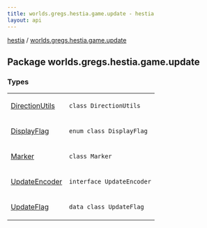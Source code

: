 ```yaml
---
title: worlds.gregs.hestia.game.update - hestia
layout: api
---
```


<div class='api-docs-breadcrumbs'><a href="../index.html">hestia</a> / <a href="./index.html">worlds.gregs.hestia.game.update</a></div>

## Package worlds.gregs.hestia.game.update

### Types

<table class="api-docs-table">
<tbody>
<tr>
<td markdown="1">

<a href="-direction-utils/index.html">DirectionUtils</a>


</td>
<td markdown="1">
<div class="signature"><code><span class="keyword">class </span><span class="identifier">DirectionUtils</span></code></div>

</td>
</tr>
<tr>
<td markdown="1">

<a href="-display-flag/index.html">DisplayFlag</a>


</td>
<td markdown="1">
<div class="signature"><code><span class="keyword">enum</span> <span class="keyword">class </span><span class="identifier">DisplayFlag</span></code></div>

</td>
</tr>
<tr>
<td markdown="1">

<a href="-marker/index.html">Marker</a>


</td>
<td markdown="1">
<div class="signature"><code><span class="keyword">class </span><span class="identifier">Marker</span></code></div>

</td>
</tr>
<tr>
<td markdown="1">

<a href="-update-encoder/index.html">UpdateEncoder</a>


</td>
<td markdown="1">
<div class="signature"><code><span class="keyword">interface </span><span class="identifier">UpdateEncoder</span></code></div>

</td>
</tr>
<tr>
<td markdown="1">

<a href="-update-flag/index.html">UpdateFlag</a>


</td>
<td markdown="1">
<div class="signature"><code><span class="keyword">data</span> <span class="keyword">class </span><span class="identifier">UpdateFlag</span></code></div>

</td>
</tr>
</tbody>
</table>
